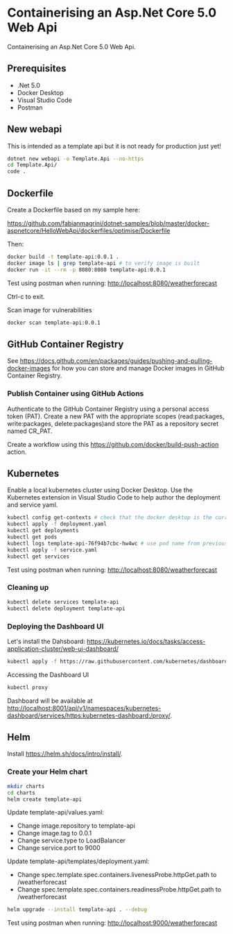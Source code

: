 # Containerising an Asp.Net Core 5.0 Web Api

Containerising an Asp.Net Core 5.0 Web Api.

## Prerequisites

* .Net 5.0
* Docker Desktop
* Visual Studio Code
* Postman

## New webapi

This is intended as a template api but it is not ready for production just yet!

```sh
dotnet new webapi -o Template.Api --no-https
cd Template.Api/
code .
```

## Dockerfile

Create a Dockerfile based on my sample here:

<https://github.com/fabianmagrini/dotnet-samples/blob/master/docker-aspnetcore/HelloWebApi/dockerfiles/optimise/Dockerfile>

Then:

```sh
docker build -t template-api:0.0.1 .
docker image ls | grep template-api # to verify image is built
docker run -it --rm -p 8080:8080 template-api:0.0.1
```

Test using postman when running:
<http://localhost:8080/weatherforecast>

Ctrl-c to exit.

Scan image for vulnerabilities

```sh
docker scan template-api:0.0.1
```

## GitHub Container Registry

See <https://docs.github.com/en/packages/guides/pushing-and-pulling-docker-images> for how you can store and manage Docker images in GitHub Container Registry.

### Publish Container using GitHub Actions

Authenticate to the GitHub Container Registry using a personal access token (PAT). Create a new PAT with the appropriate scopes (read:packages, write:packages, delete:packages)and store the PAT as a repository secret named CR_PAT.

Create a workflow using this <https://github.com/docker/build-push-action> action.

## Kubernetes

Enable a local kubernetes cluster using Docker Desktop. Use the Kubernetes extension in Visual Studio Code to help author the deployment and service yaml.

```sh
kubectl config get-contexts # check that the docker desktop is the current context
kubectl apply -f deployment.yaml
kubectl get deployments
kubectl get pods
kubectl logs template-api-76f94b7cbc-hw4wc # use pod name from previous command
kubectl apply -f service.yaml
kubectl get services
```

Test using postman when running:
<http://localhost:8080/weatherforecast>

### Cleaning up

```sh
kubectl delete services template-api
kubectl delete deployment template-api
```

### Deploying the Dashboard UI

Let's install the Dahsboard:  <https://kubernetes.io/docs/tasks/access-application-cluster/web-ui-dashboard/>

```sh
kubectl apply -f https://raw.githubusercontent.com/kubernetes/dashboard/v2.0.0/aio/deploy/recommended.yaml
```

Accessing the Dashboard UI

```sh
kubectl proxy
```

Dashboard will be available at <http://localhost:8001/api/v1/namespaces/kubernetes-dashboard/services/https:kubernetes-dashboard:/proxy/>.

## Helm

Install <https://helm.sh/docs/intro/install/>.

### Create your Helm chart

```sh
mkdir charts
cd charts
helm create template-api
```

Update template-api/values.yaml:

* Change image.repository to template-api
* Change image.tag to 0.0.1
* Change service.type to LoadBalancer
* Change service.port to 9000

Update template-api/templates/deployment.yaml:

* Change spec.template.spec.containers.livenessProbe.httpGet.path to /weatherforecast
* Change spec.template.spec.containers.readinessProbe.httpGet.path to /weatherforecast

```sh
helm upgrade --install template-api . --debug
```

Test using postman when running:
<http://localhost:9000/weatherforecast>